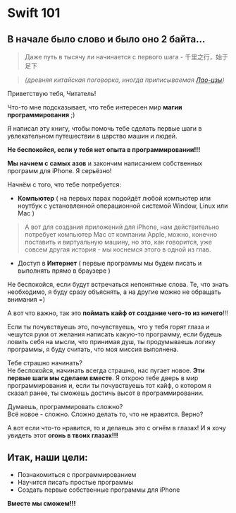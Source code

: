 # Swift 101

## В начале было слово и было оно 2 байта...

> Даже путь в тысячу ли начинается с первого шага - 千里之行，始于足下 
  
> *(древняя китайская поговорка, иногда приписываемая [Лао-цзы](https://ru.wikiquote.org/wiki/%D0%9B%D0%B0%D0%BE-%D1%86%D0%B7%D1%8B))*

Приветствую тебя, Читатель!

Что-то мне подсказывает, что тебе интересен мир **магии программирования** ;)
  
Я написал эту книгу, чтобы помочь тебе сделать первые шаги в увлекательном путешествии в царство машин и людей.

**Не беспокойся, если у тебя нет опыта в программировании!!!**

**Мы начнем с самых азов** и закончим написанием собственных программ для iPhone. Я серьёзно!

Начнём с того, что тебе потребуется:

* **Компьютер** ( на первых парах подойдёт любой компьютер или ноутбук с установленной операционной системой Window, Linux или Mac )  
> А вот для создания приложений для iPhone, нам действительно потребует компьютер Mac от компании Apple, можно, конечно поставить и виртуальную машину, но это, как говорится, уже совсем другая история - мы коснемся этого в одной из глав.

* Доступ в **Интернет** ( первые программы мы будем писать и выполнять прямо в браузере )

Не беспокойся, если будут встречаться непонятные слова. Те, что знать необходимо, я буду сразу объяснять, а на другие можно не обращать внимания =)

А вот что важно, так это **поймать кайф от создание чего-то из ничего**!!!

Если ты почувствуешь это, почувствуешь, что у тебя горят глаза и чешутся руки от желания написать какую-то программу, если будешь ловить себя на мысли, что принимая душ, ты продумываешь логику программы, я буду считать, что моя миссия выполнена.

Тебе страшно начинать?  
Не беспокойся, начинать всегда страшно, нас пугает новое. **Эти первые шаги мы сделаем вместе**. Я открою тебе дверь в мир программирования и, если ты почувствуешь тот кайф, о котором я сказал ранее, ты сможешь достичь высот в программировании.

Думаешь, программировать сложно?  
Всё новое - сложно.
Сложно делать то, что не нравится. Верно?

А вот если что-то нравится, то и делаешь это с огнём в глазах!
И я хочу увидеть этот **огонь в твоих глазах!!!** 

## Итак, наши цели:
* Познакомиться с программированием
* Научится писать простые программы
* Создать первые собственные программы для iPhone

**Вместе мы сможем!!!**
